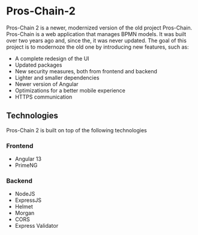 # Pros-Chain-2

Pros-Chain 2 is a newer, modernized version of the old project Pros-Chain. Pros-Chain is a web application that manages BPMN models. It was built over two years ago and, since the, it was never updated.
The goal of this project is to modernoze the old one by introducing new features, such as:

- A complete redesign of the UI
- Updated packages
- New security measures, both from frontend and backend
- Lighter and smaller dependencies
- Newer version of Angular
- Optimizations for a better mobile experience
- HTTPS communication

## Technologies

Pros-Chain 2 is built on top of the following technologies

### Frontend

- Angular 13
- PrimeNG

### Backend

- NodeJS
- ExpressJS
- Helmet
- Morgan
- CORS
- Express Validator
